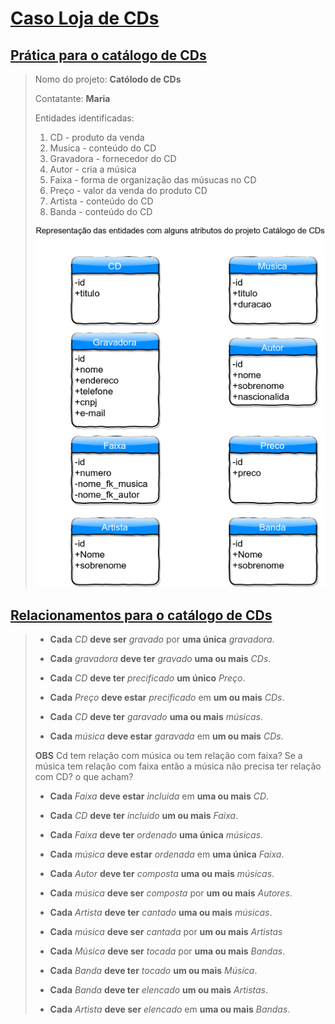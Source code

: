 # [Caso Loja de CDs](https://github.com/tmenegaz/db_dendezeiros/blob/master/assunto/ansRequisitos.md#estudos-de-caso)

## [Prática para o catálogo de CDs](https://github.com/tmenegaz/db_dendezeiros/blob/master/assunto/ansRequisitos.md#pratique)

> Nomo do projeto: **Católodo de CDs**
>
> Contatante: **Maria**
>
> Entidades identificadas:
>
> 1. CD - produto da venda
> 2. Musica - conteúdo do CD
> 3. Gravadora - fornecedor do CD
> 4. Autor - cria a música
> 5. Faixa - forma de organização das músucas no CD
> 6. Preço - valor da venda do produto CD
> 7. Artista - conteúdo do CD
> 8. Banda - conteúdo do CD
>
> ![diagrama do catálogo de CDs com alguns atributos](img/entidadesProjetoCatCDs.png "Diagrama do catálogo de CDs")

## [Relacionamentos para o catálogo de CDs](https://github.com/tmenegaz/db_dendezeiros/blob/master/assunto/ansRequisitos.md#relacionamento)

> - **Cada** *CD* **deve ser** *gravado* por **uma única** *gravadora*.
> - **Cada** *gravadora* **deve ter** *gravado* **uma ou mais** *CDs*.
> 
> - **Cada** *CD* **deve ter** *precificado* **um único** *Preço*.
> - **Cada** *Preço* **deve estar** *precificado* em **um ou mais** *CDs*.
> 
> - **Cada** *CD* **deve ter** *garavado* **uma ou mais** *músicas*.
> - **Cada** *música* **deve estar** *garavada* em **um ou mais** *CDs*.
> 
> **OBS**
> Cd tem relação com música ou tem relação  com faixa?
> Se a música tem relação com faixa então a música não precisa ter relação com CD?
> o que acham?
> 
> - **Cada** *Faixa* **deve estar** *incluida* em **uma ou mais** *CD*.
> - **Cada** *CD* **deve ter** *incluido* **um ou mais** *Faixa*.
> 
> - **Cada** *Faixa* **deve ter** *ordenado* **uma única** *músicas*.
> - **Cada** *música* **deve estar** *ordenada* em **uma única** *Faixa*.
> 
> - **Cada** *Autor* **deve ter** *composta* **uma ou mais** *músicas*.
> - **Cada** *música* **deve ser** *composta* por **um ou mais** *Autores*.
> 
> - **Cada** *Artista* **deve ter** *cantado* **uma ou mais** *músicas*.
> - **Cada** *música* **deve ser** *cantada* por **um ou mais** *Artistas*
> 
> - **Cada** *Música* **deve ser** *tocada* por **uma ou mais** *Bandas*.
> - **Cada** *Banda* **deve ter** *tocado* **um ou mais** *Música*.
> 
> - **Cada** *Banda* **deve ter** *elencado* **um ou mais** *Artistas*.
> - **Cada** *Artista* **deve ser** *elencado* em **uma ou mais** *Bandas*.
